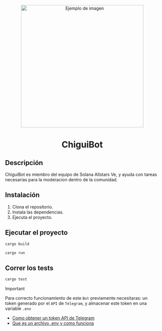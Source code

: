 <div align="center">
  <img src="![image](https://www.flaticon.es/icono-gratis/carpincho_3277713?term=carpincho&page=1&position=7&origin=search&related_id=3277713)
" alt="Ejemplo de imagen" width="400">
</div>

<h1 align="center">ChiguiBot</h1>

## Descripción
ChiguiBot es miembro del equipo de Solana Allstars Ve, y ayuda con tareas necesarias para la moderacion dentro de la comunidad.

## Instalación
1. Clona el repositorio.
2. Instala las dependencias.
3. Ejecuta el proyecto.

## Ejecutar el proyecto
```sh
cargo build
```
```sh
cargo run
```
## Correr los tests
```sh
cargo test
```
> [!IMPORTANT]
> Para correcto funcionamiento de este `Bot` previamente necesitaras: un token generado por el `API` de `Telegram`, y almacenar este token en una variable `.env`

- [Como obtener un token API de Telegram](https://core.telegram.org/bots/tutorial#obtain-your-bot-token)
- [Que es un archivo .env y como funciona](https://kinsta.com/es/base-de-conocimiento/variables-de-entorno/)
